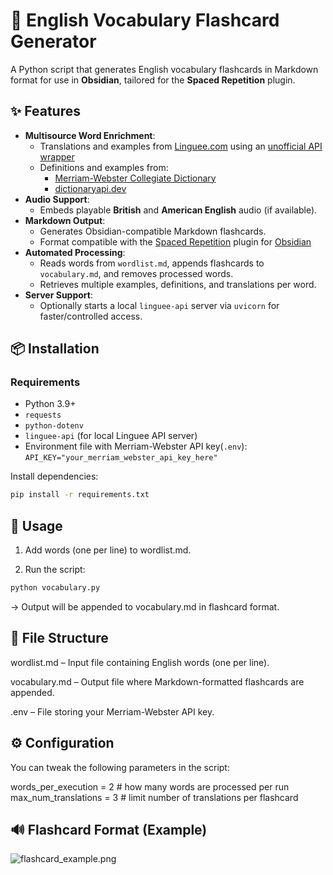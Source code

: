# 📘 English Vocabulary Flashcard Generator

A Python script that generates English vocabulary flashcards in Markdown format for use in **Obsidian**, tailored for the **Spaced Repetition** plugin.

## ✨ Features

- **Multisource Word Enrichment**:
  - Translations and examples from [Linguee.com](https://www.linguee.com) using an [unofficial API wrapper](https://linguee-api.fly.dev/docs)
  - Definitions and examples from:
    - [Merriam-Webster Collegiate Dictionary](https://www.merriam-webster.com/)
    - [dictionaryapi.dev](https://dictionaryapi.dev/)
- **Audio Support**:
  - Embeds playable **British** and **American English** audio (if available).
- **Markdown Output**:
  - Generates Obsidian-compatible Markdown flashcards.
  - Format compatible with the [Spaced Repetition](https://github.com/st3v3nmw/obsidian-spaced-repetition) plugin for [Obsidian](https://www.obdisian.md)
- **Automated Processing**:
  - Reads words from `wordlist.md`, appends flashcards to `vocabulary.md`, and removes processed words.
  - Retrieves multiple examples, definitions, and translations per word.
- **Server Support**:
  - Optionally starts a local `linguee-api` server via `uvicorn` for faster/controlled access.

## 📦 Installation

### Requirements

- Python 3.9+
- `requests`
- `python-dotenv`
- `linguee-api` (for local Linguee API server)
- Environment file with Merriam-Webster API key(`.env`):
`API_KEY="your_merriam_webster_api_key_here"`

Install dependencies:

```bash
pip install -r requirements.txt
```

## 🚀 Usage

1. Add words (one per line) to wordlist.md.

2. Run the script:

```bash
python vocabulary.py
```

-> Output will be appended to vocabulary.md in flashcard format.

## 📁 File Structure

wordlist.md – Input file containing English words (one per line).

vocabulary.md – Output file where Markdown-formatted flashcards are appended.

.env – File storing your Merriam-Webster API key.

## ⚙️ Configuration

You can tweak the following parameters in the script:

words_per_execution = 2         # how many words are processed per run
max_num_translations = 3        # limit number of translations per flashcard

## 🔊 Flashcard Format (Example)

![flashcard_example.png](Example)
